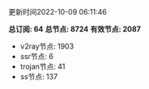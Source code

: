 更新时间2022-10-09 06:11:46

**总订阅: 64**
**总节点: 8724**
**有效节点: 2087**
- v2ray节点: 1903
- ssr节点: 6
- trojan节点: 41
- ss节点: 137
